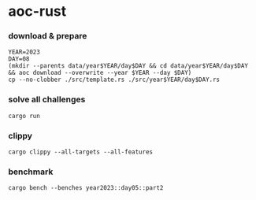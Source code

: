 # aoc-rust

### download & prepare

```shell
YEAR=2023
DAY=08
(mkdir --parents data/year$YEAR/day$DAY && cd data/year$YEAR/day$DAY && aoc download --overwrite --year $YEAR --day $DAY)
cp --no-clobber ./src/template.rs ./src/year$YEAR/day$DAY.rs
```

### solve all challenges

```shell
cargo run
```

### clippy

```shell
cargo clippy --all-targets --all-features
```

### benchmark

```shell
cargo bench --benches year2023::day05::part2
```
